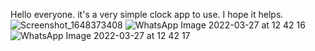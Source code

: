 Hello everyone.
it's a very simple clock app to use.
I hope it helps. ![Screenshot_1648373408](https://user-images.githubusercontent.com/64931685/160275799-99e57022-7085-483d-ad4d-e5a542c4e35a.png)
![WhatsApp Image 2022-03-27 at 12 42 16](https://user-images.githubusercontent.com/64931685/160275824-9a24101d-e3a9-43f8-a73a-92341eb2fe90.jpeg)
![WhatsApp Image 2022-03-27 at 12 42 17](https://user-images.githubusercontent.com/64931685/160275825-d714b6c5-30e6-4eec-ad2d-47c5e68dd5fb.jpeg)

